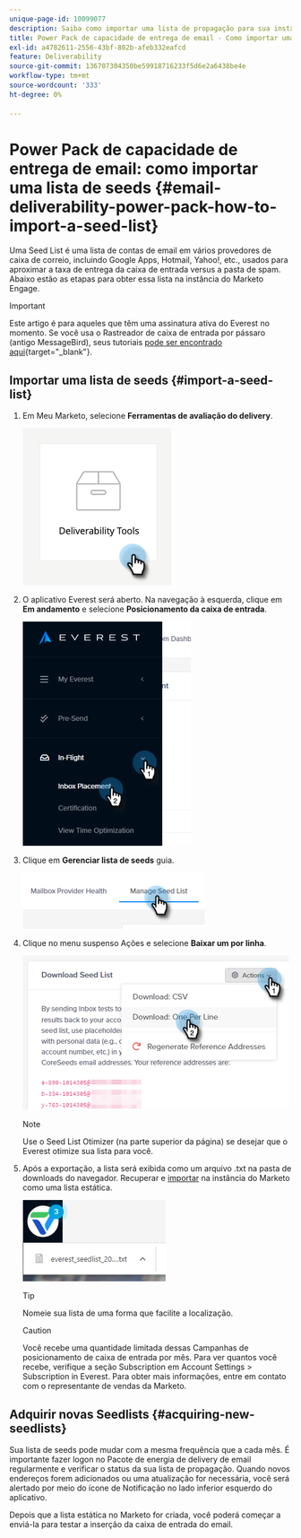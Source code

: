 ```yaml
---
unique-page-id: 10099077
description: Saiba como importar uma lista de propagação para sua instância do Marketo Engage.
title: Power Pack de capacidade de entrega de email - Como importar uma lista de seeds
exl-id: a4782611-2556-43bf-802b-afeb332eafcd
feature: Deliverability
source-git-commit: 136707304350be59918716233f5d6e2a6438be4e
workflow-type: tm+mt
source-wordcount: '333'
ht-degree: 0%

---
```


# Power Pack de capacidade de entrega de email: como importar uma lista de seeds {#email-deliverability-power-pack-how-to-import-a-seed-list}

Uma Seed List é uma lista de contas de email em vários provedores de caixa de correio, incluindo Google Apps, Hotmail, Yahoo!, etc., usados para aproximar a taxa de entrega da caixa de entrada versus a pasta de spam. Abaixo estão as etapas para obter essa lista na instância do Marketo Engage.

>[!IMPORTANT]
>
>Este artigo é para aqueles que têm uma assinatura ativa do Everest no momento. Se você usa o Rastreador de caixa de entrada por pássaro (antigo MessageBird), seus tutoriais [pode ser encontrado aqui](/help/marketo/product-docs/email-marketing/deliverability/inbox-tracker/inbox-tracker-tutorials.md){target="_blank"}.

## Importar uma lista de seeds {#import-a-seed-list}

1. Em Meu Marketo, selecione **Ferramentas de avaliação do delivery**.

   ![](assets/email-deliverability-power-pack-1.png)

1. O aplicativo Everest será aberto. Na navegação à esquerda, clique em **Em andamento** e selecione **Posicionamento da caixa de entrada**.

   ![](assets/email-deliverability-power-pack-2.png)

1. Clique em **Gerenciar lista de seeds** guia.

   ![](assets/email-deliverability-power-pack-3.png)

1. Clique no menu suspenso Ações e selecione **Baixar um por linha**.

   ![](assets/email-deliverability-power-pack-4.png)

   >[!NOTE]
   >
   >Use o Seed List Otimizer (na parte superior da página) se desejar que o Everest otimize sua lista para você.

1. Após a exportação, a lista será exibida como um arquivo .txt na pasta de downloads do navegador. Recuperar e [importar](/help/marketo/getting-started/quick-wins/import-a-list-of-people.md) na instância do Marketo como uma lista estática.

   ![](assets/email-deliverability-power-pack-5.png)

   >[!TIP]
   >
   >Nomeie sua lista de uma forma que facilite a localização.

   >[!CAUTION]
   >
   >Você recebe uma quantidade limitada dessas Campanhas de posicionamento de caixa de entrada por mês. Para ver quantos você recebe, verifique a seção Subscription em Account Settings > Subscription in Everest. Para obter mais informações, entre em contato com o representante de vendas da Marketo.

## Adquirir novas Seedlists {#acquiring-new-seedlists}

Sua lista de seeds pode mudar com a mesma frequência que a cada mês. É importante fazer logon no Pacote de energia de delivery de email regularmente e verificar o status da sua lista de propagação. Quando novos endereços forem adicionados ou uma atualização for necessária, você será alertado por meio do ícone de Notificação no lado inferior esquerdo do aplicativo.

Depois que a lista estática no Marketo for criada, você poderá começar a enviá-la para testar a inserção da caixa de entrada do email.

